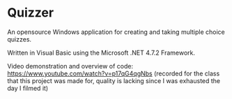 # Quizzer
An opensource Windows application for creating and taking multiple choice quizzes.

Written in Visual Basic using the Microsoft .NET 4.7.2 Framework.

Video demonstration and overview of code: https://www.youtube.com/watch?v=p17qG4qgNbs (recorded for the class that this project was made for, quality is lacking since I was exhausted the day I filmed it)
